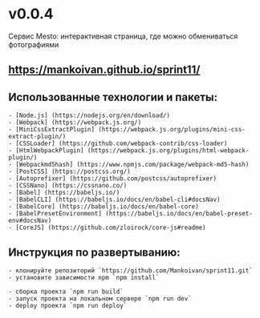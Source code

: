 # v0.0.4

Сервис Mesto: интерактивная страница, где можно обмениваться фотографиями

## https://mankoivan.github.io/sprint11/

## Использованные технологии и пакеты:
    - [Node.js] (https://nodejs.org/en/download/)
    - [Webpack] (https://webpack.js.org/)
    - [MiniCssExtractPlugin] (https://webpack.js.org/plugins/mini-css-extract-plugin/)
    - [CSSLoader] (https://github.com/webpack-contrib/css-loader)
    - [HtmlWebpackPlugin] (https://webpack.js.org/plugins/html-webpack-plugin/)
    - [Webpackmd5hash] (https://www.npmjs.com/package/webpack-md5-hash)
    - [PostCSS] (https://postcss.org/)
    - [Autoprefixer] (https://github.com/postcss/autoprefixer)
    - [CSSNano] (https://cssnano.co/)
    - [Babel] (https://babeljs.io/)
    - [BabelCLI] (https://babeljs.io/docs/en/babel-cli#docsNav)
    - [BabelCore] (https://babeljs.io/docs/en/babel-core)
    - [BabelPresetEnvironment] (https://babeljs.io/docs/en/babel-preset-env#docsNav)
    - [CoreJS] (https://github.com/zloirock/core-js#readme)

## Инструкция по развертыванию:
    - клонируйте репозиторий `https://github.com/Mankoivan/sprint11.git`
    - уcтановите зависимости npm `npm install`

    - сборка проекта `npm run build`
    - запуск проекта на локальном сервере `npm run dev`
    - deploy проекта `npm run deploy`